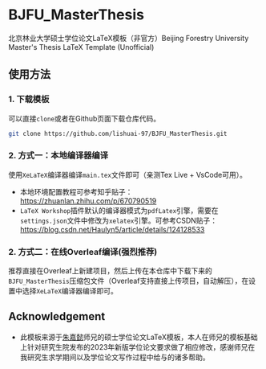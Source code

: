 # BJFU_MasterThesis
北京林业大学硕士学位论文LaTeX模板（非官方）Beijing Forestry University Master's Thesis LaTeX Template (Unofficial)

## 使用方法

### 1. 下载模板

可以直接`clone`或者在Github页面下载仓库代码。

```bash
git clone https://github.com/lishuai-97/BJFU_MasterThesis.git
```

### 2. 方式一：本地编译器编译

使用`XeLaTeX`编译器编译`main.tex`文件即可（亲测Tex Live + VsCode可用）。

- 本地环境配置教程可参考知乎贴子：https://zhuanlan.zhihu.com/p/670790519
- `LaTeX Workshop`插件默认的编译器模式为`pdfLatex`引擎，需要在`settings.json`文件中修改为`xelatex`引擎。可参考CSDN贴子：https://blog.csdn.net/Haulyn5/article/details/124128533

### 2. 方式二：在线Overleaf编译(强烈推荐)

推荐直接在Overleaf上新建项目，然后上传在本仓库中下载下来的`BJFU_MasterThesis`压缩包文件（Overleaf支持直接上传项目，自动解压），在设置中选择`XeLaTeX`编译器编译即可。


## Acknowledgement

- 此模板来源于[朱嘉懿](https://github.com/GlassBALDY)师兄的硕士学位论文LaTeX模板，本人在师兄的模板基础上针对研究生院发布的2023年新版学位论文要求做了相应修改，感谢师兄在我研究生求学期间以及学位论文写作过程中给与的诸多帮助。
